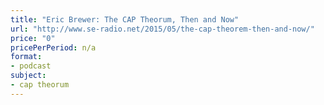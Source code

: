 ```yaml
---
title: "Eric Brewer: The CAP Theorum, Then and Now"
url: "http://www.se-radio.net/2015/05/the-cap-theorem-then-and-now/"
price: "0"
pricePerPeriod: n/a
format: 
- podcast
subject: 
- cap theorum
---
```

